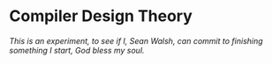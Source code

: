 # Compiler Design Theory

###### This is an experiment, to see if I, Sean Walsh, can commit to finishing something I start, God bless my soul.



